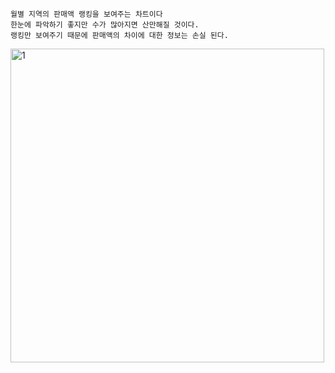 ```
월별 지역의 판매액 랭킹을 보여주는 차트이다
한눈에 파악하기 좋지만 수가 많아지면 산만해질 것이다.
랭킹만 보여주기 때문에 판매액의 차이에 대한 정보는 손실 된다.
```
<img width="502" alt="1" src="https://user-images.githubusercontent.com/34879309/88493257-1b451d80-cfeb-11ea-9563-3a0533709a8a.PNG">

